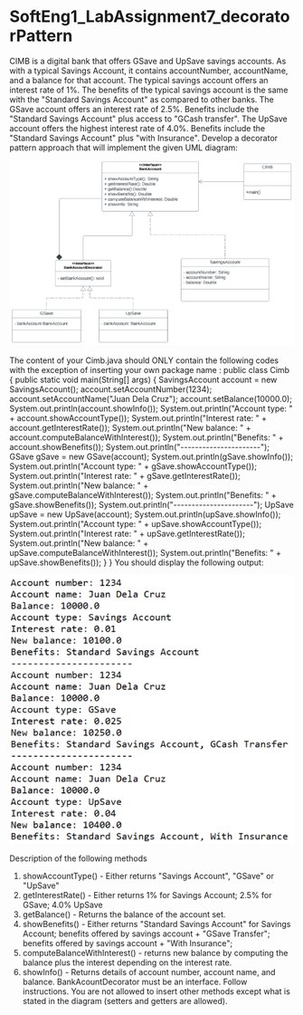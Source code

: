 # SoftEng1_LabAssignment7_decoratorPattern
CIMB is a digital bank that offers GSave and UpSave savings accounts. As with a typical
Savings Account, it contains accountNumber, accountName, and a balance for that account.
The typical savings account offers an interest rate of 1%.
The benefits of the typical savings account is the same with the "Standard Savings Account" as
compared to other banks.
The GSave account offers an interest rate of 2.5%.
Benefits include the "Standard Savings Account" plus access to "GCash transfer".
The UpSave account offers the highest interest rate of 4.0%.
Benefits include the "Standard Savings Account" plus "with Insurance".
Develop a decorator pattern approach that will implement the given UML diagram:

![UML](https://github.com/NorielFabella/SoftEng1_LabAssignment7_decoratorPattern/blob/main/UML_Decorator.png)

The content of your Cimb.java should ONLY contain the following codes with the exception of
inserting your own package name :
public class Cimb {
public static void main(String[] args) {
SavingsAccount account = new SavingsAccount();
account.setAccountNumber(1234);
account.setAccountName("Juan Dela Cruz");
account.setBalance(10000.0);
System.out.println(account.showInfo());
System.out.println("Account type: " + account.showAccountType());
System.out.println("Interest rate: " + account.getInterestRate());
System.out.println("New balance: " + account.computeBalanceWithInterest());
System.out.println("Benefits: " + account.showBenefits());
System.out.println("----------------------");
GSave gSave = new GSave(account);
System.out.println(gSave.showInfo());
System.out.println("Account type: " + gSave.showAccountType());
System.out.println("Interest rate: " + gSave.getInterestRate());
System.out.println("New balance: " + gSave.computeBalanceWithInterest());
System.out.println("Benefits: " + gSave.showBenefits());
System.out.println("----------------------");
UpSave upSave = new UpSave(account);
System.out.println(upSave.showInfo());
System.out.println("Account type: " + upSave.showAccountType());
System.out.println("Interest rate: " + upSave.getInterestRate());
System.out.println("New balance: " + upSave.computeBalanceWithInterest());
System.out.println("Benefits: " + upSave.showBenefits());
}
}
You should display the following output:

![Output](https://github.com/NorielFabella/SoftEng1_LabAssignment7_decoratorPattern/blob/main/Output.png)

Description of the following methods
1. showAccountType() - Either returns "Savings Account", "GSave" or "UpSave"
2. getInterestRate() - Either returns 1% for Savings Account; 2.5% for GSave; 4.0%
UpSave
3. getBalance() - Returns the balance of the account set.
4. showBenefits() - Either returns "Standard Savings Account" for Savings Account;
benefits offered by savings account + "GSave Transfer";
benefits offered by savings account + "With Insurance";
5. computeBalanceWithInterest() - returns new balance by computing the balance plus
the interest depending on the interest rate.
6. showInfo() - Returns details of account number, account name, and balance.
BankAcountDecorator must be an interface.
Follow instructions. You are not allowed to insert other methods except what is stated in
the diagram (setters and getters are allowed).


